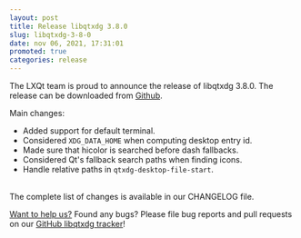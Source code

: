 ```yaml
---
layout: post
title: Release libqtxdg 3.8.0
slug: libqtxdg-3-8-0
date: nov 06, 2021, 17:31:01
promoted: true
categories: release
---
```


The LXQt team is proud to announce the release of libqtxdg 3.8.0.
The release can be downloaded from [Github](https://github.com/lxqt/libqtxdg/releases).

Main changes:

 * Added support for default terminal.
 * Considered `XDG_DATA_HOME` when computing desktop entry id.
 * Made sure that hicolor is searched before dash fallbacks.
 * Considered Qt's fallback search paths when finding icons.
 * Handle relative paths in `qtxdg-desktop-file-start`.


<br/>
The complete list of changes is available in our CHANGELOG file.
<br/>

[Want to help us?](https://github.com/lxqt/lxqt/wiki/Contributing-code) Found any bugs? Please file bug reports and pull requests on our [GitHub libqtxdg tracker](https://github.com/lxqt/libqtxdg/issues)!
